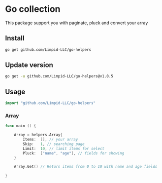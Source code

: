 # Go collection

This package support you with paginate, pluck and convert your array

## Install

```bash
go get github.com/Limpid-LLC/go-helpers
```

## Update version

```bash
go get -u github.com/Limpid-LLC/go-helpers@v1.0.5
```

## Usage

```go
import "github.com/Limpid-LLC/go-helpers"
```

### Array

```go
func main () {

    Array = helpers.Array{
        Items:  [], // your array
        Skip:   1, // searching page
        Limit:  10, // limit items for select
        Pluck:  ["name", "age"], // fields for showing
    }

    Array.Get() // Return items from 0 to 10 with name and age fields
    
}
```